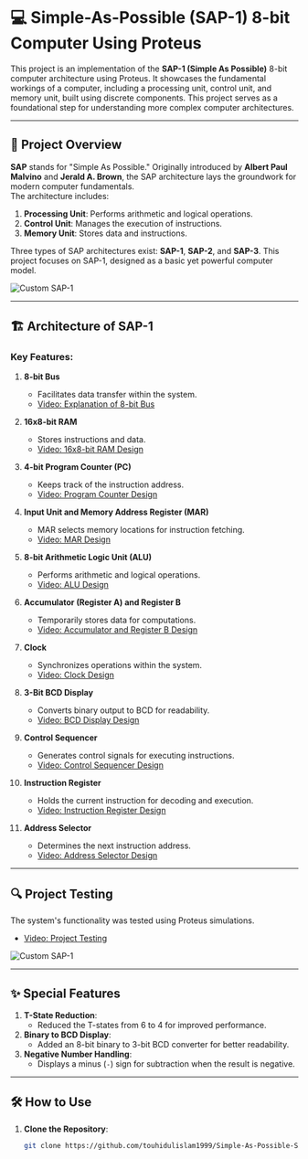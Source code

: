 # 💻 Simple-As-Possible (SAP-1) 8-bit Computer Using Proteus

This project is an implementation of the **SAP-1 (Simple As Possible)** 8-bit computer architecture using Proteus. It showcases the fundamental workings of a computer, including a processing unit, control unit, and memory unit, built using discrete components. This project serves as a foundational step for understanding more complex computer architectures.

---

## 📜 **Project Overview**
**SAP** stands for "Simple As Possible." Originally introduced by **Albert Paul Malvino** and **Jerald A. Brown**, the SAP architecture lays the groundwork for modern computer fundamentals.  
The architecture includes:
1. **Processing Unit**: Performs arithmetic and logical operations.
2. **Control Unit**: Manages the execution of instructions.
3. **Memory Unit**: Stores data and instructions.

Three types of SAP architectures exist: **SAP-1**, **SAP-2**, and **SAP-3**. This project focuses on SAP-1, designed as a basic yet powerful computer model.

![Custom SAP-1](https://github.com/touhidulislam1999/Simple-As-Possible-SAP-8-bit-computer-using-Proteus/assets/97190512/f910d98d-06e7-4b29-bac1-4e57aa433802)

---

## 🏗️ **Architecture of SAP-1**

### Key Features:
1. **8-bit Bus**
   - Facilitates data transfer within the system.
   - [Video: Explanation of 8-bit Bus](https://youtu.be/dWdzywzoWck?si=vOc8VBNcO41z5CF-)

2. **16x8-bit RAM**
   - Stores instructions and data.
   - [Video: 16x8-bit RAM Design](https://www.youtube.com/watch?v=dWdzywzoWck&list=PLk4sSigu0N0W4v755N_O6Jk1WWrfWIGgm&index=6)

3. **4-bit Program Counter (PC)**
   - Keeps track of the instruction address.
   - [Video: Program Counter Design](https://www.youtube.com/watch?v=SFzbYKfyu8w&list=PLk4sSigu0N0W4v755N_O6Jk1WWrfWIGgm&index=3)

4. **Input Unit and Memory Address Register (MAR)**
   - MAR selects memory locations for instruction fetching.
   - [Video: MAR Design](https://www.youtube.com/watch?v=DHD99TvLEVA&list=PLk4sSigu0N0W4v755N_O6Jk1WWrfWIGgm&index=2)

5. **8-bit Arithmetic Logic Unit (ALU)**
   - Performs arithmetic and logical operations.
   - [Video: ALU Design](https://www.youtube.com/watch?v=jLDd3z0XFQw&list=PLk4sSigu0N0W4v755N_O6Jk1WWrfWIGgm&index=11)

6. **Accumulator (Register A) and Register B**
   - Temporarily stores data for computations.
   - [Video: Accumulator and Register B Design](https://www.youtube.com/watch?v=WmYglyEPKCw&list=PLk4sSigu0N0W4v755N_O6Jk1WWrfWIGgm&index=8)

7. **Clock**
   - Synchronizes operations within the system.
   - [Video: Clock Design](https://www.youtube.com/watch?v=XizNo5aafIs&list=PLk4sSigu0N0W4v755N_O6Jk1WWrfWIGgm&index=4)

8. **3-Bit BCD Display**
   - Converts binary output to BCD for readability.
   - [Video: BCD Display Design](https://www.youtube.com/watch?v=V7LNtxWiSOc&list=PLk4sSigu0N0W4v755N_O6Jk1WWrfWIGgm&index=12)

9. **Control Sequencer**
   - Generates control signals for executing instructions.
   - [Video: Control Sequencer Design](https://www.youtube.com/watch?v=iVXcBfx2rIM&list=PLk4sSigu0N0W4v755N_O6Jk1WWrfWIGgm&index=9)

10. **Instruction Register**
    - Holds the current instruction for decoding and execution.
    - [Video: Instruction Register Design](https://www.youtube.com/watch?v=ychcl_FOTmM&list=PLk4sSigu0N0W4v755N_O6Jk1WWrfWIGgm&index=7)

11. **Address Selector**
    - Determines the next instruction address.
    - [Video: Address Selector Design](https://www.youtube.com/watch?v=X5iI_aPhi5c&list=PLk4sSigu0N0W4v755N_O6Jk1WWrfWIGgm&index=5)

---

## 🔍 **Project Testing**
The system's functionality was tested using Proteus simulations.
- [Video: Project Testing](https://www.youtube.com/watch?v=kuD-TO59JPA&list=PLk4sSigu0N0W4v755N_O6Jk1WWrfWIGgm&index=13)

![Custom SAP-1](https://github.com/touhidulislam1999/Simple-As-Possible-SAP-8-bit-computer-using-Proteus/assets/97190512/f249a9df-d2e8-412b-b63b-1a6185b33dc6)

---

## ✨ **Special Features**
1. **T-State Reduction**:
   - Reduced the T-states from 6 to 4 for improved performance.
2. **Binary to BCD Display**:
   - Added an 8-bit binary to 3-bit BCD converter for better readability.
3. **Negative Number Handling**:
   - Displays a minus (`-`) sign for subtraction when the result is negative.

---

## 🛠️ **How to Use**
1. **Clone the Repository**:
   ```bash
   git clone https://github.com/touhidulislam1999/Simple-As-Possible-SAP-8-bit-computer-using-Proteus.git
